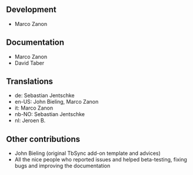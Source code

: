 ## Development
* Marco Zanon

## Documentation
* Marco Zanon
* David Taber

## Translations
* de: Sebastian Jentschke
* en-US: John Bieling, Marco Zanon
* it: Marco Zanon
* nb-NO: Sebastian Jentschke
* nl: Jeroen B.

## Other contributions
* John Bieling (original TbSync add-on template and advices)
* All the nice people who reported issues and helped beta-testing, fixing bugs and improving the documentation
